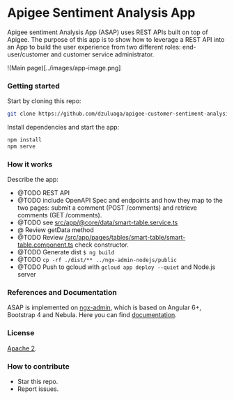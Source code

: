 Apigee Sentiment Analysis App
=============================

Apigee sentiment Analysis App (ASAP) uses REST APIs built on top of Apigee. The purpose of this app is to show how to leverage a REST API into an App to build the user experience from two different roles: end-user/customer and customer service administrator.

!(Main page)[../images/app-image.png]

### Getting started
Start by cloning this repo:
```bash
git clone https://github.com/dzuluaga/apigee-customer-sentiment-analysis-app.git
```

Install dependencies and start the app:
```bash
npm install
npm serve
```

### How it works
Describe the app:
* @TODO REST API
* @TODO include OpenAPI Spec and endpoints and how they map to the two pages: submit a comment (POST /comments) and retrieve comments (GET /comments).
* @TODO see [src/app/@core/data/smart-table.service.ts](src/app/@core/data/smart-table.service.ts)
* @ Review getData method
* @TODO Review [/src/app/pages/tables/smart-table/smart-table.component.ts](/src/app/pages/tables/smart-table/smart-table.component.ts) check constructor.
* @TODO Generate dist `$ ng build`
* @TODO `cp -rf ./dist/** ../ngx-admin-nodejs/public`
* @TODO Push to gcloud with `gcloud app deploy --quiet` and Node.js server

### References and Documentation

ASAP is implemented on [ngx-admin](https://github.com/akveo/ngx-admin), which is based on Angular 6+, Bootstrap 4 and Nebula. Here you can find [documentation](https://akveo.github.io/nebular/docs/guides/install-based-on-starter-kit). 

### License
[Apache 2](./LICENSE).

### How to contribute
* Star this repo.
* Report issues.